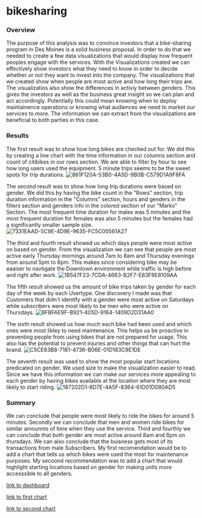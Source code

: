 # bikesharing
### Overview 
The purpose of this analysis was to convince investors that a bike-sharing program in Des Moines is a solid business proposal. In order to do that
we needed to create a few data visualizations that would display how frequent peoples engage with the services. With the Visualizations created we can effectively show investors what they need to know in order to decide whether or not they want to invest into the company. The visualizations that we created show when people are most active and how long their trips are. The visualizatios also show the differences in activiy between genders. This gives the investors as well as the business great insight so we can plan and act accordingly. Potentially this could mean knowing when to deploy maintainence operations or knowing what audiences we need to market our services to more. The information we can extract from the visualizations are beneficial to both parties in this case.

### Results
The first result was to show how long bikes are checked out for. We did this by creating a line chart with the time information in our columns section and 
count of citibikes in our rows section. We are able to filter by hour to see how long users used the equipment. 5 minute trips seems to be the sweet spots for trip durations.
![861F120A-53B0-4A5D-9B0B-C579D1A9F8FA](https://user-images.githubusercontent.com/112785655/209225695-11be2a40-2eb1-435c-a747-e85ff1b1b6ac.jpeg)

The second result was to show how long trip durations were based on gender. We did this by having the bike count in the "Rows" section, trip duration information in the "Columns" section, hours and genders in the filters section and genders info in the colored section of our "Marks" Section. The most frequent time duration for males was 5 minutes and the most frequent duration for females was also 5 minutes but the females had a significantly smaller sample size.
![7331EAAD-5C9E-4D9E-9635-FC5C00561A27](https://user-images.githubusercontent.com/112785655/209226648-9ee35df0-2e68-48a3-b29f-5642dd13788f.jpeg)

The third and fourth result showed us which days people were most active on based on gender. From the visualization we can see that people are most active early Thursday mornings around 7am to 8am and Thursday evenings from around 5pm to 6pm. This makes since considering bike may be eaaiser to navtigate the Downtown environment while traffic is high before and right after work.
![1B547F23-7CDA-4663-B2F7-E83F9E8109AA](https://user-images.githubusercontent.com/112785655/209227693-3062eca2-af13-4809-91e9-e56edc51124f.jpeg)

The fifth result showed us the amount of bike trips taken by gender for each day of the week by each Usertype. One discovery I made was that Customers that didn't identify with a gender were most active on Saturdays while subscribers were most likely to be men who were active on Thursdays. 
![8FBFAE9F-B921-405D-9164-1409D2D31AA0](https://user-images.githubusercontent.com/112785655/209228424-2330c32f-7aed-4bb6-935a-5ee2639b51b8.jpeg)

The sixth result showed us how much each bike had been used and which ones were most likley to need maintenance.
This helps us be proactive in preventing people from using bikes that are not prepared for usage. This also has the potential to prevent injuries and other things that can hurt the brand. 
![C5CE63B8-7181-4736-B06E-01D183C9E1DE](https://user-images.githubusercontent.com/112785655/209228737-76f3fd75-e7ed-44dd-8d50-8912f9fbf7cd.jpeg)

The seventh result was used to show the most popular start locations predicated on gender. We used size to make the visualization easier to read. 
Since we have this information we can make our services more appealing to each gender by having bikes available at the location where they are most likely to start riding. 
![187202D1-8D7E-4A5F-8364-61D01D080AD5](https://user-images.githubusercontent.com/112785655/209229644-8e1d510e-e873-4b04-95cc-d1804f99de30.jpeg)

### Summary
We can conclude that people were most likely to ride the bikes for around 5 minutes. Secondly we can conclude that men and women ride bikes for similar amounnts of time when they use the service. Third and fourthly we can conclude that both gender are most active around 8am and 6pm on thursdays. We can also conclude that the buisness gets most of its transactions from male Subscribers. My first recomendation would be to add a chart that tells us which bikes were used the most for maintenance purposes. My secoond recommendation was to add a chart that would highlight starting locations based on gender for making units more accesssible to all genders. 

[link to dashboard](https://public.tableau.com/app/profile/brenton.ervin/viz/Dashboard1_16717560803090/Dashboard1)

[link to first chart](https://public.tableau.com/app/profile/brenton.ervin/viz/checktimes/CheckoutTimesforUsers?publish=yes)

[link to second chart](https://public.tableau.com/app/profile/brenton.ervin/viz/checktimesbygender/CheckoutTimesbyGender)
